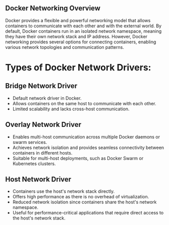 ## **Docker Networking Overview**

Docker provides a flexible and powerful networking model that allows containers to communicate with each other and with the external world. By default, Docker containers run in an isolated network namespace, meaning they have their own network stack and IP address. However, Docker networking provides several options for connecting containers, enabling various network topologies and communication patterns.

# **Types of Docker Network Drivers:**

## **Bridge Network Driver**

- Default network driver in Docker.
- Allows containers on the same host to communicate with each other.
- Limited scalability and lacks cross-host communication.

## **Overlay Network Driver**

- Enables multi-host communication across multiple Docker daemons or swarm services.
- Achieves network isolation and provides seamless connectivity between containers in different hosts.
- Suitable for multi-host deployments, such as Docker Swarm or Kubernetes clusters.

## **Host Network Driver**

- Containers use the host's network stack directly.
- Offers high performance as there is no overhead of virtualization.
- Reduced network isolation since containers share the host's network namespace.
- Useful for performance-critical applications that require direct access to the host's network stack.